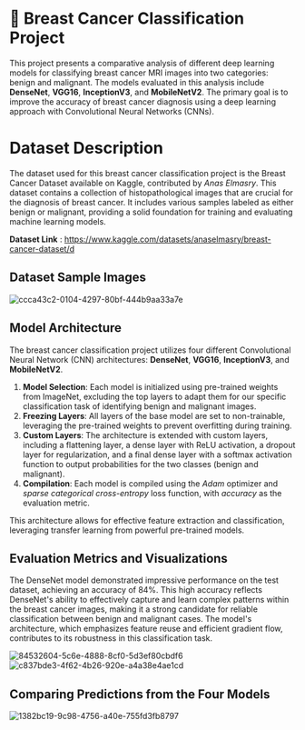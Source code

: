 # 🎀 Breast Cancer Classification Project
This project presents a comparative analysis of different deep learning models for classifying breast cancer MRI images into two categories: benign and malignant. The models evaluated in this analysis include **DenseNet**, **VGG16**, **InceptionV3**, and **MobileNetV2**. The primary goal is to improve the accuracy of breast cancer diagnosis using a deep learning approach with Convolutional Neural Networks (CNNs).

# Dataset Description
The dataset used for this breast cancer classification project is the Breast Cancer Dataset available on Kaggle, contributed by *Anas Elmasry*. This dataset contains a collection of histopathological images that are crucial for the diagnosis of breast cancer. It includes various samples labeled as either benign or malignant, providing a solid foundation for training and evaluating machine learning models.

**Dataset Link** :  https://www.kaggle.com/datasets/anaselmasry/breast-cancer-dataset/d
## Dataset Sample Images
![ccca43c2-0104-4297-80bf-444b9aa33a7e](https://github.com/user-attachments/assets/4f48df59-07ec-41fd-b99f-933e4a7cab25)



## Model Architecture

The breast cancer classification project utilizes four different Convolutional Neural Network (CNN) architectures: **DenseNet**, **VGG16**, **InceptionV3**, and **MobileNetV2**. 

1. **Model Selection**: Each model is initialized using pre-trained weights from ImageNet, excluding the top layers to adapt them for our specific classification task of identifying benign and malignant images.
2. **Freezing Layers**: All layers of the base model are set to non-trainable, leveraging the pre-trained weights to prevent overfitting during training.
3. **Custom Layers**: The architecture is extended with custom layers, including a flattening layer, a dense layer with ReLU activation, a dropout layer for regularization, and a final dense layer with a softmax activation function to output probabilities for the two classes (benign and malignant).
4. **Compilation**: Each model is compiled using the *Adam* optimizer and *sparse categorical cross-entropy* loss function, with *accuracy* as the evaluation metric.

This architecture allows for effective feature extraction and classification, leveraging transfer learning from powerful pre-trained models.

## Evaluation Metrics and Visualizations
The DenseNet model demonstrated impressive performance on the test dataset, achieving an accuracy of 84%. This high accuracy reflects DenseNet's ability to effectively capture and learn complex patterns within the breast cancer images, making it a strong candidate for reliable classification between benign and malignant cases. The model's architecture, which emphasizes feature reuse and efficient gradient flow, contributes to its robustness in this classification task.


 ![84532604-5c6e-4888-8cf0-5d3ef80cbdf6](https://github.com/user-attachments/assets/acfd2d6f-19ba-435b-ac86-6d6c0b3939b7)
![c837bde3-4f62-4b26-920e-a4a38e4ae1cd](https://github.com/user-attachments/assets/c3897931-8244-4ffa-ba1d-792c19972320)

## Comparing Predictions from the Four Models

![1382bc19-9c98-4756-a40e-755fd3fb8797](https://github.com/user-attachments/assets/730a2558-e1c5-4274-a8f0-99a77f84ed67)
